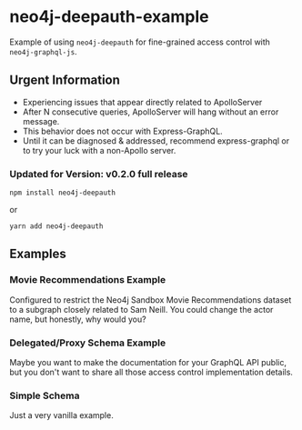 # neo4j-deepauth-example
Example of using `neo4j-deepauth` for fine-grained access control with `neo4j-graphql-js`.

## Urgent Information

- Experiencing issues that appear directly related to ApolloServer
- After N consecutive queries, ApolloServer will hang without an error message.
- This behavior does not occur with Express-GraphQL.
- Until it can be diagnosed & addressed, recommend express-graphql or to try your luck with a non-Apollo server.

### Updated for Version: v0.2.0 full release
`npm install neo4j-deepauth`

or

`yarn add neo4j-deepauth`

## Examples

### Movie Recommendations Example

Configured to restrict the Neo4j Sandbox Movie Recommendations dataset to a subgraph closely related to Sam Neill. You could change the actor name, but honestly, why would you?

### Delegated/Proxy Schema Example

Maybe you want to make the documentation for your GraphQL API public, but you don't want to share all those access control implementation details.

### Simple Schema

Just a very vanilla example.